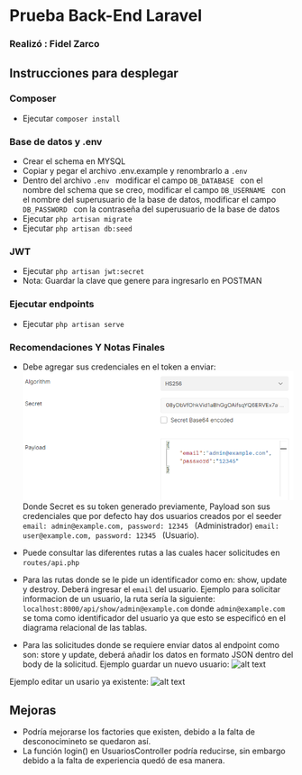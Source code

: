# Prueba Back-End Laravel
 
### Realizó :  Fidel Zarco 

## Instrucciones para desplegar

### Composer
 - Ejecutar ```composer install ```

### Base de datos y .env
 - Crear el schema en MYSQL
 - Copiar y pegar el archivo .env.example y renombrarlo a ```.env ```
 - Dentro del archivo ```.env ``` modificar el campo ```DB_DATABASE ``` con el nombre del schema que se creo, modificar el campo ```DB_USERNAME ``` con el nombre del superusuario de la base de datos, modificar el campo ```DB_PASSWORD ``` con la contraseña del superusuario de la base de datos
  - Ejecutar ```php artisan migrate```
  - Ejecutar ```php artisan db:seed```

### JWT 
- Ejecutar ```php artisan jwt:secret```
- Nota: Guardar la clave que genere para ingresarlo en POSTMAN 

### Ejecutar endpoints
   - Ejecutar ```php artisan serve```

### Recomendaciones Y Notas Finales
 
 - Debe agregar sus credenciales en el token a enviar: 
 ![alt text](example-postman.png)
 Donde Secret es su token generado previamente, Payload son sus credenciales que por defecto hay dos usuarios creados por el seeder ```email: admin@example.com, password: 12345 ``` (Administrador)
 ```email: user@example.com, password: 12345 ``` (Usuario).

 - Puede consultar las diferentes rutas a las cuales hacer solicitudes en ```routes/api.php ``` 
 - Para las rutas donde se le pide un identificador como en: show, update y destroy. Deberá ingresar el ```email``` del usuario. Ejemplo para solicitar informacion de un usuario, la ruta sería la siguiente: ```localhost:8000/api/show/admin@example.com```  donde ```admin@example.com``` se toma como identificador del usuario ya que esto se especificó en el diagrama relacional de las tablas.
 - Para las solicitudes donde se requiere enviar datos al endpoint como son: store y update, deberá añadir los datos en formato JSON dentro del body de la solicitud. 
 Ejemplo guardar un nuevo usuario:
 ![alt text](store-example.png)

 Ejemplo editar un usario ya existente: 
 ![alt text](update-example.png)

 ## Mejoras
 - Podría mejorarse los factories que existen, debido a la falta de desconocimineto se quedaron así.
 - La función login() en UsuariosController podría reducirse, sin embargo debido a la falta de experiencia quedó de esa manera. 

